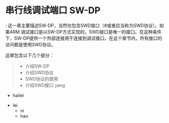 # 串行线调试端口 SW-DP
: 这一章主要描述SW-DP，当然也包含SWD接口（#或者应当称为SWD协议）。如果ARM 调试接口是以SW-DP方式实现的，SWD接口是唯一的接口。在这种条件下，SW-DP提供一个外部连接用于连接到调试接口，在这个章节内，所有接口的访问都是使用SWD协议。

这章包含以下几个部分：
> * 介绍SW-DP
> * 介绍SWD协议
> * SWD协议的使用
> * 介绍SWD接口
> yang
* hailei
- lei
  - ni
  - hao
